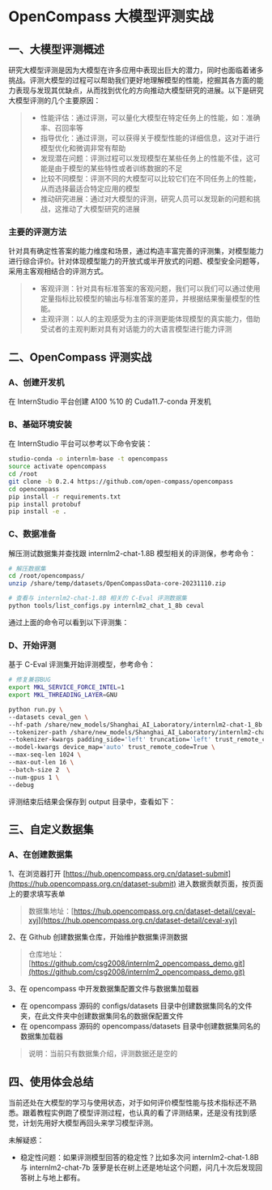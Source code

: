 # OpenCompass 大模型评测实战

## 一、大模型评测概述
研究大模型评测是因为大模型在许多应用中表现出巨大的潜力，同时也面临着诸多挑战。评测大模型的过程可以帮助我们更好地理解模型的性能，挖掘其各方面的能力表现与发现其优缺点，从而找到优化的方向推动大模型研究的进展。以下是研究大模型评测的几个主要原因：
> - 性能评估：通过评测，可以量化大模型在特定任务上的性能，如：准确率、召回率等
> - 指导优化：通过评测，可以获得关于模型性能的详细信息，这对于进行模型优化和微调非常有帮助
> - 发现潜在问题：评测过程可以发现模型在某些任务上的性能不佳，这可能是由于模型的某些特性或者训练数据的不足
> - 比较不同模型：评测不同的大模型可以比较它们在不同任务上的性能，从而选择最适合特定应用的模型
> - 推动研究进展：通过对大模型的评测，研究人员可以发现新的问题和挑战，这推动了大模型研究的进展

### 主要的评测方法
针对具有确定性答案的能力维度和场景，通过构造丰富完善的评测集，对模型能力进行综合评价。针对体现模型能力的开放式或半开放式的问题、模型安全问题等，采用主客观相结合的评测方式。
> - 客观评测：针对具有标准答案的客观问题，我们可以我们可以通过使用定量指标比较模型的输出与标准答案的差异，并根据结果衡量模型的性能。
> - 主观评测：以人的主观感受为主的评测更能体现模型的真实能力，借助受试者的主观判断对具有对话能力的大语言模型进行能力评测

## 二、OpenCompass 评测实战
### A、创建开发机
在 InternStudio 平台创建 A100 %10 的 Cuda11.7-conda 开发机

### B、基础环境安装
在 InternStudio 平台可以参考以下命令安装：
```bash
studio-conda -o internlm-base -t opencompass
source activate opencompass
cd /root
git clone -b 0.2.4 https://github.com/open-compass/opencompass
cd opencompass
pip install -r requirements.txt
pip install protobuf
pip install -e .
```

### C、数据准备
解压测试数据集并查找跟 internlm2-chat-1.8B 模型相关的评测保，参考命令：
```bash
# 解压数据集
cd /root/opencompass/
unzip /share/temp/datasets/OpenCompassData-core-20231110.zip

# 查看与 internlm2-chat-1.8B 相关的 C-Eval 评测数据集
python tools/list_configs.py internlm2_chat_1_8b ceval
```

通过上面的命令可以看到以下评测集：

### D、开始评测
基于 C-Eval 评测集开始评测模型，参考命令：
```bash
# 修复兼容BUG
export MKL_SERVICE_FORCE_INTEL=1
export MKL_THREADING_LAYER=GNU

python run.py \
--datasets ceval_gen \
--hf-path /share/new_models/Shanghai_AI_Laboratory/internlm2-chat-1_8b \
--tokenizer-path /share/new_models/Shanghai_AI_Laboratory/internlm2-chat-1_8b \
--tokenizer-kwargs padding_side='left' truncation='left' trust_remote_code=True \
--model-kwargs device_map='auto' trust_remote_code=True \
--max-seq-len 1024 \
--max-out-len 16 \
--batch-size 2  \
--num-gpus 1 \
--debug
```
评测结束后结果会保存到 output 目录中，查看如下：


## 三、自定义数据集
### A、在创建数据集
1、在浏览器打开 [https://hub.opencompass.org.cn/dataset-submit](https://hub.opencompass.org.cn/dataset-submit) 进入数据贡献页面，按页面上的要求填写表单
> 数据集地址：[https://hub.opencompass.org.cn/dataset-detail/ceval-xyj](https://hub.opencompass.org.cn/dataset-detail/ceval-xyj)

2、在 Github 创建数据集仓库，开始维护数据集评测数据
> 仓库地址：[https://github.com/csg2008/internlm2_opencompass_demo.git](https://github.com/csg2008/internlm2_opencompass_demo.git)

3、在 opencompass 中开发数据集配置文件与数据集加载器
- 在 opencompass 源码的 configs/datasets 目录中创建数据集同名的文件夹，在此文件夹中创建数据集同名的数据保配置文件
- 在 opencompass 源码的 opencompass/datasets 目录中创建数据集同名的数据集加载器

> 说明：当前只有数据集介绍，评测数据还是空的

## 四、使用体会总结
当前还处在大模型的学习与使用状态，对于如何评价模型性能与技术指标还不熟悉。跟着教程实例跑了模型评测过程，也认真的看了评测结果，还是没有找到感觉，计划先用好大模型再回头来学习模型评测。

未解疑惑：
- 稳定性问题：如果评测模型回答的稳定性？比如多次问 internlm2-chat-1.8B 与 internlm2-chat-7b 菠萝是长在树上还是地址这个问题，问几十次后发现回答树上与地上都有。
